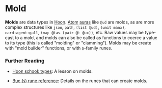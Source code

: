 # Mold

**Molds** are data types in [Hoon](/glossary/hoon). [Atom](/glossary/atom) [auras](/glossary/aura) like `@ud` are molds, as are more complex structures like `json`, `path`, `(list @ud)`, `(unit manx)`, `card:agent:gall`, `(map @tas (pair @t @ux))`, etc. Raw values may be type-cast to a mold, and molds can also be called as functions to coerce a value to its type (this is called "molding" or "clamming"). Molds may be create with "mold builder" functions, or with `$`-family runes.

### Further Reading

- [Hoon school: types](/courses/hoon-school/E-types): A lesson on molds.

- [Buc (`$`) rune reference](/language/hoon/reference/rune/buc): Details on the runes that can create molds.
